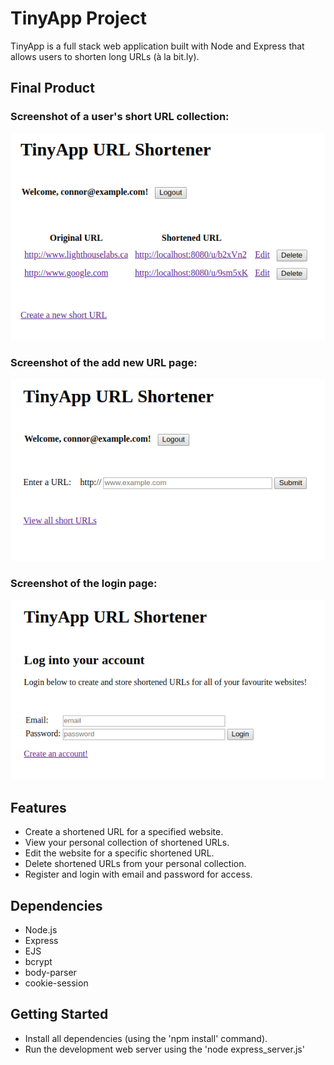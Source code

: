 # TinyApp Project

TinyApp is a full stack web application built with Node and Express that allows users to shorten long URLs (à la bit.ly).

## Final Product

### Screenshot of a user's short URL collection:
!["Screenshot of a user's short URL collection"](https://github.com/connorpeebles/tiny-app/blob/master/docs/tinyapp_urls.png?raw=true)

### Screenshot of the add new URL page:
!["Screenshot of the add new URL page"](https://github.com/connorpeebles/tiny-app/blob/master/docs/tinyapp_new.png?raw=true)

### Screenshot of the login page:
!["Screenshot of the login page"](https://github.com/connorpeebles/tiny-app/blob/master/docs/tinyapp_login.png?raw=true)

## Features

- Create a shortened URL for a specified website.
- View your personal collection of shortened URLs.
- Edit the website for a specific shortened URL.
- Delete shortened URLs from your personal collection.
- Register and login with email and password for access.

## Dependencies

- Node.js
- Express
- EJS
- bcrypt
- body-parser
- cookie-session

## Getting Started

- Install all dependencies (using the 'npm install' command).
- Run the development web server using the 'node express_server.js'